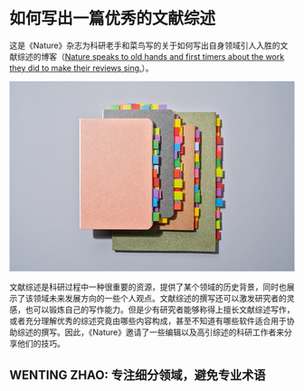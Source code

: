 # 如何写出一篇优秀的文献综述

这是《Nature》杂志为科研老手和菜鸟写的关于如何写出自身领域引人入胜的文献综述的博客（[Nature speaks to old hands and first timers about the work they did to make their reviews sing.](https://www.nature.com/articles/d41586-020-03422-x)）。

![文献综述 -w100](./images/literature_review.jpg)

文献综述是科研过程中一种很重要的资源，提供了某个领域的历史背景，同时也展示了该领域未来发展方向的一些个人观点。文献综述的撰写还可以激发研究者的灵感，也可以锻炼自己的写作能力。但是少有研究者能够称得上擅长文献综述写作，或者充分理解优秀的综述究竟由哪些内容构成，甚至不知道有哪些软件适合用于协助综述的撰写。因此，《Nature》邀请了一些编辑以及高引综述的科研工作者来分享他们的技巧。

## WENTING ZHAO: 专注细分领域，避免专业术语

